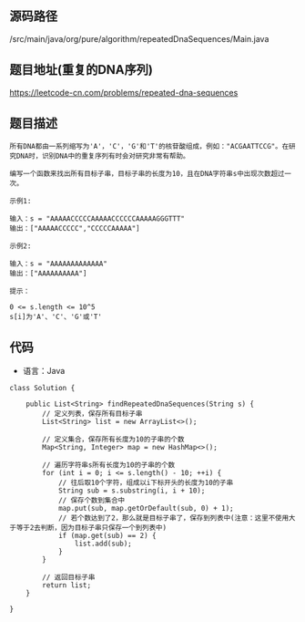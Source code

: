 ## 源码路径

/src/main/java/org/pure/algorithm/repeatedDnaSequences/Main.java

## 题目地址(重复的DNA序列)

https://leetcode-cn.com/problems/repeated-dna-sequences

## 题目描述

```
所有DNA都由一系列缩写为'A'，'C'，'G'和'T'的核苷酸组成，例如："ACGAATTCCG"。在研究DNA时，识别DNA中的重复序列有时会对研究非常有帮助。

编写一个函数来找出所有目标子串，目标子串的长度为10，且在DNA字符串s中出现次数超过一次。

示例1:

输入：s = "AAAAACCCCCAAAAACCCCCCAAAAAGGGTTT"
输出：["AAAAACCCCC","CCCCCAAAAA"]

示例2:

输入：s = "AAAAAAAAAAAAA"
输出：["AAAAAAAAAA"]

提示：

0 <= s.length <= 10^5
s[i]为'A'、'C'、'G'或'T'
```

## 代码

- 语言：Java

```
class Solution {

    public List<String> findRepeatedDnaSequences(String s) {
        // 定义列表，保存所有目标子串
        List<String> list = new ArrayList<>();

        // 定义集合，保存所有长度为10的子串的个数
        Map<String, Integer> map = new HashMap<>();

        // 遍历字符串s所有长度为10的子串的个数
        for (int i = 0; i <= s.length() - 10; ++i) {
            // 往后取10个字符，组成以i下标开头的长度为10的子串
            String sub = s.substring(i, i + 10);
            // 保存个数到集合中
            map.put(sub, map.getOrDefault(sub, 0) + 1);
            // 若个数达到了2，那么就是目标子串了，保存到列表中(注意：这里不使用大于等于2去判断，因为目标子串只保存一个到列表中)
            if (map.get(sub) == 2) {
                list.add(sub);
            }
        }

        // 返回目标子串
        return list;
    }

}
```